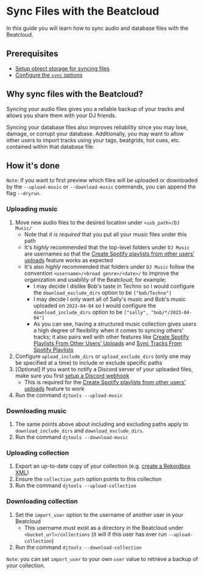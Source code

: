 # Sync Files with the Beatcloud

In this guide you will learn how to sync audio and database files with the Beatcloud.

## Prerequisites

* [Setup object storage for syncing files](setup_object_storage.md)
* [Configure the `sync` options](../tutorials/getting_started/configuration.md#sync-config)

## Why sync files with the Beatcloud?
Syncing your audio files gives you a reliable backup of your tracks and allows you share them with your DJ friends.

Syncing your database files also improves reliability since you may lose, damage, or corrupt your database. Additionally, you may want to allow other users to import tracks using your tags, beatgrids, hot cues, etc. contained within that database file.

## How it's done

`Note`: if you want to first preview which files will be uploaded or downloaded by the `--upload-music` or `--download-music` commands, you can append the flag `--dryrun`.

### Uploading music

1. Move new audio files to the desired location under `<usb_path>/DJ Music/`
    * Note that _it is required_ that you put all your music files under this path
    * It's *highly* recommended that the top-level folders under `DJ Music` are usernames so that the [Create Spotify playlists from other users' uploads](spotify_playlist_from_upload.md) feature works as expected
    * It's also *highly* recommended that folders under `DJ Music` follow the convention `<username>/<broad genre>/<date>/` to improve the organization and usability of the Beatcloud; for example:
        * I may decide I dislike Bob's taste in Techno so I would configure the `download_exclude_dirs` option to be `["bob/Techno"]`
        * I may decide I only want all of Sally's music and Bob's music uploaded on `2023-04-04` so I would configure the `download_include_dirs` option to be `["sally", "bob/*/2023-04-04"]`
        * As you can see, having a structured music collection gives users a high degree of flexibility when it comes to syncing others' tracks; it also pairs well with other features like [Create Spotify Playlists From Other Users' Uploads](spotify_playlist_from_upload.md) and [Sync Tracks From Spotify Playlists](sync_spotify.md)
1. Configure `upload_include_dirs` or `upload_exclude_dirs` (only one may be specified at a time) to include or exclude specific paths
1. [Optional] If you want to notify a Discord server of your uploaded files, make sure you first [setup a Discord webhook](../tutorials/getting_started/setup.md#discord-webhook)
    - This is required for the [Create Spotify playlists from other users' uploads](spotify_playlist_from_upload.md) feature to work
1. Run the command `djtools --upload-music`

### Downloading music
1. The same points above about including and excluding paths apply to `download_include_dirs` and `download_exclude_dirs`.
1. Run the command `djtools --download-music`

### Uploading collection
1. Export an up-to-date copy of your collection (e.g. [create a Rekordbox XML](../conceptual_guides/rekordbox_collection.md#representations-of-your-collection))
1. Ensure the `collection_path` option points to this collection
1. Run the command `djtools --upload-collection`

### Downloading collection
1. Set the `import_user` option to the username of another user in your Beatcloud
    - This username must exist as a directory in the Beatcloud under `<bucket_url>/collections` (it will if this user has ever run `--upload-collection`)
1. Run the command `djtools --download-collection`

`Note`: you can set `import_user` to your own `user` value to retrieve a backup of your collection.

